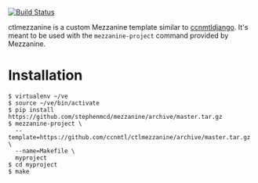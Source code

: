 [![Build Status](https://travis-ci.org/ccnmtl/ctlmezzanine.svg?branch=master)](https://travis-ci.org/ccnmtl/ctlmezzanine)

ctlmezzanine is a custom Mezzanine template similar to
[ccnmtldjango](https://github.com/ccnmtl/ccnmtldjango).
It's meant to be used with the `mezzanine-project` command provided
by Mezzanine.

# Installation

    $ virtualenv ~/ve
    $ source ~/ve/bin/activate
    $ pip install https://github.com/stephenmcd/mezzanine/archive/master.tar.gz
    $ mezzanine-project \
      --template=https://github.com/ccnmtl/ctlmezzanine/archive/master.tar.gz \
      --name=Makefile \
      myproject
    $ cd myproject
    $ make

